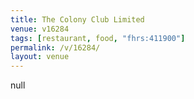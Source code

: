 ```yaml
---
title: The Colony Club Limited
venue: v16284
tags: [restaurant, food, "fhrs:411900"]
permalink: /v/16284/
layout: venue
---
```

null